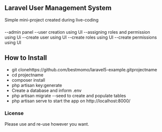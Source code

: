 ## Laravel User Management System

Simple mini-project created during live-coding

###

--admin panel
--user creation using UI
--assigning roles and permission using Ui
--create user using UI
--create roles using UI
--create permissions using UI

## How to Install

- git clonehttps://github.com/bestmomo/laravel5-example.gitprojectname
- cd projectname
- composer install
- php artisan key:generate
- Create a database and inform .env
- php artisan migrate --seed to create and      populate tables
- php artisan serve to start the app on http://localhost:8000/


### License

Please use and re-use however you want.
